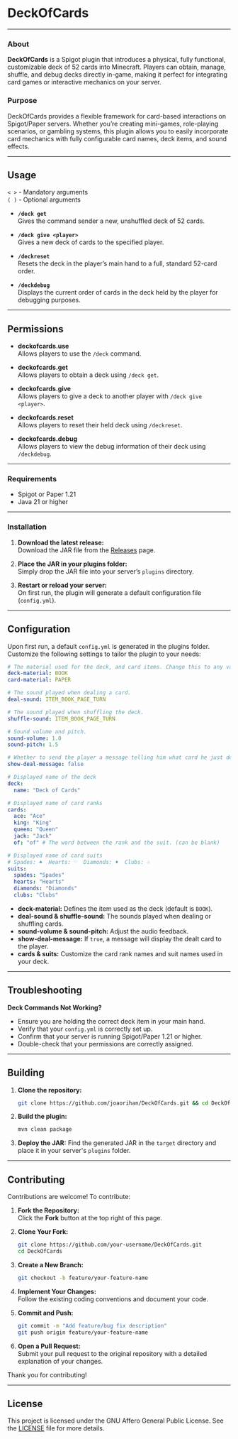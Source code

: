 # DeckOfCards

---

### About

**DeckOfCards** is a Spigot plugin that introduces a physical, fully functional, customizable deck of 52 cards into Minecraft. Players can obtain, manage, shuffle, and debug decks directly in-game, making it perfect for integrating card games or interactive mechanics on your server.

### Purpose

DeckOfCards provides a flexible framework for card-based interactions on Spigot/Paper servers. Whether you’re creating mini-games, role-playing scenarios, or gambling systems, this plugin allows you to easily incorporate card mechanics with fully configurable card names, deck items, and sound effects.

---

## Usage

`< >` - Mandatory arguments  
`( )` - Optional arguments

- **`/deck get`**  
  Gives the command sender a new, unshuffled deck of 52 cards.

- **`/deck give <player>`**  
  Gives a new deck of cards to the specified player.

- **`/deckreset`**  
  Resets the deck in the player’s main hand to a full, standard 52-card order.

- **`/deckdebug`**  
  Displays the current order of cards in the deck held by the player for debugging purposes.

---

## Permissions

- **deckofcards.use**  
  Allows players to use the `/deck` command.

- **deckofcards.get**  
  Allows players to obtain a deck using `/deck get`.

- **deckofcards.give**  
  Allows players to give a deck to another player with `/deck give <player>`.

- **deckofcards.reset**  
  Allows players to reset their held deck using `/deckreset`.

- **deckofcards.debug**  
  Allows players to view the debug information of their deck using `/deckdebug`.

---

### Requirements

- Spigot or Paper 1.21
- Java 21 or higher

---

### Installation

1. **Download the latest release:**  
   Download the JAR file from the [Releases](https://github.com/joaorihan/DeckOfCards/releases) page.

2. **Place the JAR in your plugins folder:**  
   Simply drop the JAR file into your server’s `plugins` directory.

3. **Restart or reload your server:**  
   On first run, the plugin will generate a default configuration file (`config.yml`).

---

## Configuration

Upon first run, a default `config.yml` is generated in the plugins folder. Customize the following settings to tailor the plugin to your needs:

```yaml
# The material used for the deck, and card items. Change this to any valid Material name.
deck-material: BOOK
card-material: PAPER

# The sound played when dealing a card.
deal-sound: ITEM_BOOK_PAGE_TURN

# The sound played when shuffling the deck.
shuffle-sound: ITEM_BOOK_PAGE_TURN

# Sound volume and pitch.
sound-volume: 1.0
sound-pitch: 1.5

# Whether to send the player a message telling him what card he just dealt.
show-deal-message: false

# Displayed name of the deck
deck:
  name: "Deck of Cards"

# Displayed name of card ranks
cards:
  ace: "Ace"
  king: "King"
  queen: "Queen"
  jack: "Jack"
  of: "of" # The word between the rank and the suit. (can be blank)

# Displayed name of card suits
# Spades: ♠  Hearts: ♡  Diamonds: ♦  Clubs: ♧
suits:
  spades: "Spades"
  hearts: "Hearts"
  diamonds: "Diamonds"
  clubs: "Clubs"

```

- **deck-material:** Defines the item used as the deck (default is `BOOK`).
- **deal-sound & shuffle-sound:** The sounds played when dealing or shuffling cards.
- **sound-volume & sound-pitch:** Adjust the audio feedback.
- **show-deal-message:** If `true`, a message will display the dealt card to the player.
- **cards & suits:** Customize the card rank names and suit names used in your deck.

---

## Troubleshooting

**Deck Commands Not Working?**

- Ensure you are holding the correct deck item in your main hand.
- Verify that your `config.yml` is correctly set up.
- Confirm that your server is running Spigot/Paper 1.21 or higher.
- Double-check that your permissions are correctly assigned.

---

## Building

1. **Clone the repository:**
   ```bash
   git clone https://github.com/joaorihan/DeckOfCards.git && cd DeckOfCards
   ```

2. **Build the plugin:**
   ```bash
   mvn clean package
   ```

3. **Deploy the JAR:**
   Find the generated JAR in the `target` directory and place it in your server's `plugins` folder.

---

## Contributing

Contributions are welcome! To contribute:

1. **Fork the Repository:**  
   Click the **Fork** button at the top right of this page.

2. **Clone Your Fork:**
   ```bash
   git clone https://github.com/your-username/DeckOfCards.git
   cd DeckOfCards
   ```

3. **Create a New Branch:**
   ```bash
   git checkout -b feature/your-feature-name
   ```

4. **Implement Your Changes:**  
   Follow the existing coding conventions and document your code.

5. **Commit and Push:**
   ```bash
   git commit -m "Add feature/bug fix description"
   git push origin feature/your-feature-name
   ```

6. **Open a Pull Request:**  
   Submit your pull request to the original repository with a detailed explanation of your changes.

Thank you for contributing!

---

## License

This project is licensed under the GNU Affero General Public License. See the [LICENSE](LICENSE) file for more details.

